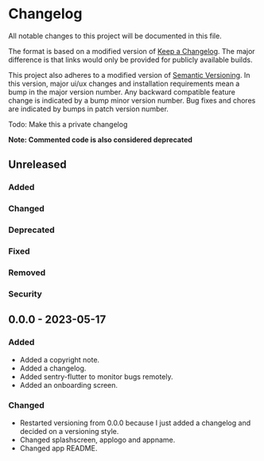 # Changelog

All notable changes to this project will be documented in this file.

The format is based on a modified version of [Keep a Changelog](https://keepachangelog.com/en/1.0.0/). The major difference is that links would only be provided for publicly available builds.

This project also adheres to a modified version of [Semantic Versioning](https://semver.org/spec/v2.0.0.html). In this version, major ui/ux changes and installation requirements mean a bump in the major version number. Any backward compatible feature change is indicated by a bump minor version number. Bug fixes and chores are indicated by bumps in patch version number.

Todo: Make this a private changelog

**Note: Commented code is also considered deprecated**

## Unreleased

### Added
### Changed
### Deprecated
### Fixed 
### Removed
### Security

## 0.0.0 - 2023-05-17

### Added

- Added a copyright note.
- Added a changelog.
- Added sentry-flutter to monitor bugs remotely.
- Added an onboarding screen.

### Changed

- Restarted versioning from 0.0.0 because I just added a changelog and decided on a versioning style.
- Changed splashscreen, applogo and appname.
- Changed app README.